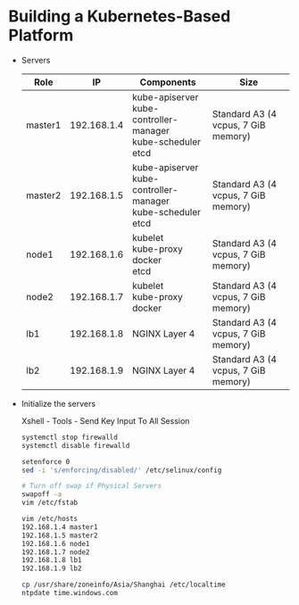 # Building a Kubernetes-Based Platform

* Servers

  | Role     | IP           | Components                                                            | Size                                |
  | ----- | ----------- | ------------------------------------------------------------ | ----------------------------------- |
  | master1 | 192.168.1.4 | kube-apiserver<br/>kube-controller-manager<br/>kube-scheduler<br/>etcd | Standard A3 (4 vcpus, 7 GiB memory) |
  | master2 | 192.168.1.5 | kube-apiserver<br/>kube-controller-manager<br/>kube-scheduler<br/>etcd | Standard A3 (4 vcpus, 7 GiB memory) |
  | node1 | 192.168.1.6 | kubelet<br/>kube-proxy<br/>docker<br/>etcd                   | Standard A3 (4 vcpus, 7 GiB memory) |
  | node2 | 192.168.1.7 | kubelet<br/>kube-proxy<br/>docker                            | Standard A3 (4 vcpus, 7 GiB memory) |
  | lb1 | 192.168.1.8 | NGINX Layer 4                                                | Standard A3 (4 vcpus, 7 GiB memory) |
  | lb2 | 192.168.1.9 | NGINX Layer 4                                                | Standard A3 (4 vcpus, 7 GiB memory) |

* Initialize the servers

  Xshell - Tools - Send Key Input To All Session

  ```sh
  systemctl stop firewalld
  systemctl disable firewalld

  setenforce 0
  sed -i 's/enforcing/disabled/' /etc/selinux/config
  
  # Turn off swap if Physical Servers
  swapoff -a
  vim /etc/fstab
  
  vim /etc/hosts
  192.168.1.4 master1
  192.168.1.5 master2
  192.168.1.6 node1
  192.168.1.7 node2
  192.168.1.8 lb1
  192.168.1.9 lb2
  
  cp /usr/share/zoneinfo/Asia/Shanghai /etc/localtime
  ntpdate time.windows.com
  ```
  
  

